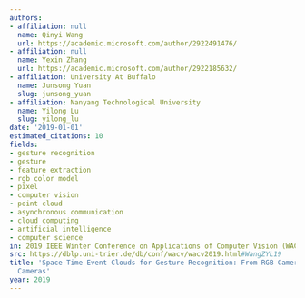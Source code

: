 ```yaml
---
authors:
- affiliation: null
  name: Qinyi Wang
  url: https://academic.microsoft.com/author/2922491476/
- affiliation: null
  name: Yexin Zhang
  url: https://academic.microsoft.com/author/2922185632/
- affiliation: University At Buffalo
  name: Junsong Yuan
  slug: junsong_yuan
- affiliation: Nanyang Technological University
  name: Yilong Lu
  slug: yilong_lu
date: '2019-01-01'
estimated_citations: 10
fields:
- gesture recognition
- gesture
- feature extraction
- rgb color model
- pixel
- computer vision
- point cloud
- asynchronous communication
- cloud computing
- artificial intelligence
- computer science
in: 2019 IEEE Winter Conference on Applications of Computer Vision (WACV)
src: https://dblp.uni-trier.de/db/conf/wacv/wacv2019.html#WangZYL19
title: 'Space-Time Event Clouds for Gesture Recognition: From RGB Cameras to Event
  Cameras'
year: 2019
---
```

